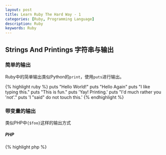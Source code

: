 ```yaml
---
layout: post
title: Learn Ruby The Hard Way - 1
categories: [Ruby, Programming Language]
description: Ruby
keywords: Ruby
---
```

## Strings And Printings 字符串与输出

### 简单的输出

Ruby中的简单输出类似Python的`print`，使用`puts`进行输出。

{% highlight ruby %}
puts "Hello World!"
puts "Hello Again"
puts "I like typing this."
puts "This is fun."
puts 'Yay! Printing.'
puts "I'd much rather you 'not'."
puts 'I "said" do not touch this.'
{% endhighlight %}

### 带变量的输出

类似PHP中`{$foo}`这样的输出方式

##### PHP
{% highlight php %}
<?php
$foo = "World";
echo "Hello {$foo} !";
{% endhighlight %}

##### Ruby
{% highlight ruby %}
foo="World"
puts "Hello #{foo} !"
{% endhighlight %}

### 带有`,`号的输出

Ruby中`puts`输出可以用`,`号分割，输出结果为各段换行显示。
{% highlight ruby %}
puts "Hello", "World", "!"
# Output as follows:
#Hello
#World
#!
{% endhighlight %}

### 格式化输出

类似Python(`%`)、PHP(`sprintf`)，Ruby也可以进行占位符类似的格式化输出。
{% highlight ruby %}
hello = "Hello"
world = "World"

puts "%s World !" % hello # 单个变量
puts "%s %s !" % [hello, world] # 多个变量
{% endhighlight %}

与Python的不同在于，Python中多个变量是用`()`圆括号表示多个变量
{% highlight python %}
print "%s %s !" % ("Hello", "World")
{% endhighlight %}